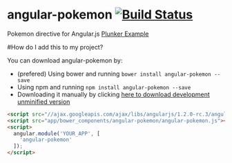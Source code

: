 # angular-pokemon [![Build Status](https://travis-ci.org/gdi2290/angular-pokemon.png?branch=master)](https://travis-ci.org/gdi2290/angular-pokemon)
Pokemon directive for Angular.js [Plunker Example](http://plnkr.co/edit/xfRpUhIjGTC7g4Pi75kj?p=preview)

#How do I add this to my project?

You can download angular-pokemon by:

* (prefered) Using bower and running `bower install angular-pokemon --save`
* Using npm and running `npm install angular-pokemon --save`
* Downloading it manually by clicking [here to download development unminified version](https://raw.github.com/gdi2290/angular-pokemon/master/angular-pokemon.js)


````html
<script src="//ajax.googleapis.com/ajax/libs/angularjs/1.2.0-rc.3/angular.min.js"></script>
<script src="app/bower_components/angular-pokemon/angular-pokemon.js"></script>
<script>
  angular.module('YOUR_APP', [
    'angular-pokemon'
  ]);
</script>

````
